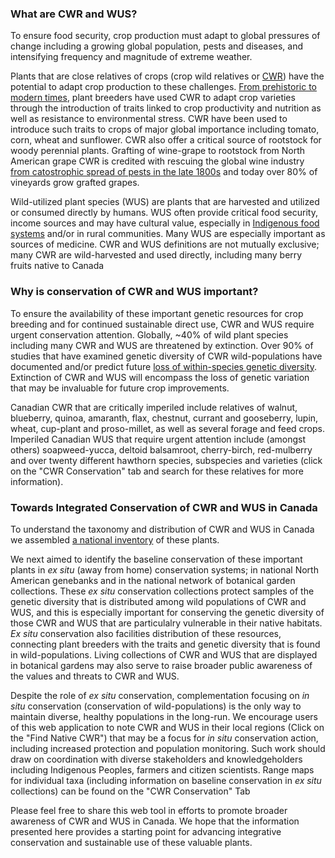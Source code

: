 ### What are CWR and WUS?
To ensure food security, crop production must adapt to global pressures of change including a growing global population, pests and diseases, and intensifying frequency and magnitude of extreme weather.

Plants that are close relatives of crops (crop wild relatives or [CWR](https://www.cwrdiversity.org/about/what-are-crop-wild-relatives/)) have the potential to adapt crop production to these challenges. [From prehistoric to modern times](https://www.fs.fed.us/wildflowers/ethnobotany/wildrelatives.shtml), plant breeders have used CWR to adapt crop varieties through the introduction of traits linked to crop productivity and nutrition as well as resistance to environmental stress. CWR have been used to introduce such traits to crops of major global importance including tomato, corn, wheat and sunflower. CWR also offer a critical source of rootstock for woody perennial plants. Grafting of wine-grape to rootstock from North American grape CWR is credited with rescuing the global wine industry [from catostrophic spread of pests in the late 1800s](https://discoverandshare.org/2021/08/31/grafting-the-grape-american-grapevine-rootstock-in-missouri-and-the-world/) and today over 80% of vineyards grow grafted grapes.

Wild-utilized plant species (WUS) are plants that are harvested and utilized or consumed directly by humans. WUS often provide critical food security, income sources and may have cultural value, especially in [Indigenous food systems](https://www.taylorfrancis.com/books/mono/10.4324/9781003054689/traditional-plant-foods-canadian-indigenous-peoples-harriet-kuhnlein-nancy-turner) and/or in rural communities. Many WUS are especially important as sources of medicine. CWR and WUS definitions are not mutually exclusive; many CWR are wild-harvested and used directly, including many berry fruits native to Canada

### Why is conservation of CWR and WUS important?
To ensure the availability of these important genetic resources for crop breeding and for continued sustainable direct use, CWR and WUS require urgent conservation attention. Globally, ~40% of wild plant species including many CWR and WUS are threatened by extinction. Over 90% of studies that have examined genetic diversity of CWR wild-populations have documented and/or predict future [loss of within-species genetic diversity](https://nph.onlinelibrary.wiley.com/doi/10.1111/nph.17733). Extinction of CWR and WUS will encompass the loss of genetic variation that may be invaluable for future crop improvements.

Canadian CWR that are critically imperiled include relatives of walnut, blueberry, quinoa, amaranth, flax, chestnut, currant and gooseberry, lupin, wheat, cup-plant and proso-millet, as well as several forage and feed crops. Imperiled Canadian WUS that require urgent attention include (amongst others) soapweed-yucca, deltoid balsamroot, cherry-birch, red-mulberry and over twenty different hawthorn species, subspecies and varieties (click on the "CWR Conservation" tab and search for these relatives for more information).

### Towards Integrated Conservation of CWR and WUS in Canada
To understand the taxonomy and distribution of CWR and WUS in Canada we assembled [a national inventory]() of these plants. 

We next aimed to identify the baseline conservation of these important plants in <i> ex situ </i> (away from home) conservation systems; in national North American genebanks and in the national network of botanical garden collections. These <i> ex situ </i> conservation collections protect samples of the genetic diversity that is distributed among wild populations of CWR and WUS, and this is especially important for conserving the genetic diversity of those CWR and WUS that are particulalry vulnerable in their native habitats. <i> Ex situ </i> conservation also facilities distribution of these resources, connecting plant breeders with the traits and genetic diversity that is found in wild-populations. Living collections of CWR and WUS that are displayed in botanical gardens may also serve to raise broader public awareness of the values and threats to CWR and WUS.

Despite the role of <i> ex situ </i> conservation, complementation focusing on <i> in situ </i> conservation (conservation of wild-populations) is the only way to maintain diverse, healthy populations in the long-run. We encourage users of this web application to note CWR and WUS in their local regions (Click on the "Find Native CWR") that may be a focus for <i> in situ </i> conservation action, including increased protection and population monitoring. Such work should draw on coordination with diverse stakeholders and knowledgeholders including Indigenous Peoples, farmers and citizen scientists. Range maps for individual taxa (including information on baseline conservation in <i> ex situ </i> collections) can be found on the "CWR Conservation" Tab

Please feel free to share this web tool in efforts to promote broader awareness of CWR and WUS in Canada. We hope that the information presented here provides a starting point for advancing integrative conservation and sustainable use of these valuable plants.



